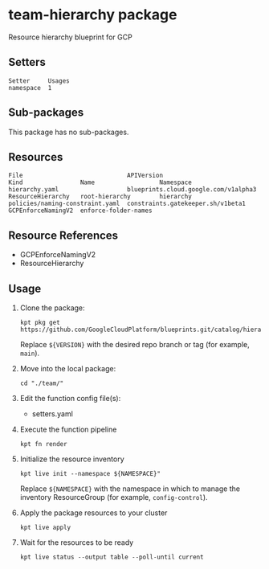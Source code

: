 # team-hierarchy package

Resource hierarchy blueprint for GCP

## Setters

```
Setter     Usages
namespace  1
```

## Sub-packages

This package has no sub-packages.

## Resources

```
File                             APIVersion                            Kind                Name                  Namespace
hierarchy.yaml                   blueprints.cloud.google.com/v1alpha3  ResourceHierarchy   root-hierarchy        hierarchy
policies/naming-constraint.yaml  constraints.gatekeeper.sh/v1beta1     GCPEnforceNamingV2  enforce-folder-names
```

## Resource References

- GCPEnforceNamingV2
- ResourceHierarchy

## Usage

1.  Clone the package:
    ```
    kpt pkg get https://github.com/GoogleCloudPlatform/blueprints.git/catalog/hierarchy/team@${VERSION}
    ```
    Replace `${VERSION}` with the desired repo branch or tag
    (for example, `main`).

1.  Move into the local package:
    ```
    cd "./team/"
    ```

1.  Edit the function config file(s):
    - setters.yaml

1.  Execute the function pipeline
    ```
    kpt fn render
    ```

1.  Initialize the resource inventory
    ```
    kpt live init --namespace ${NAMESPACE}"
    ```
    Replace `${NAMESPACE}` with the namespace in which to manage
    the inventory ResourceGroup (for example, `config-control`).

1.  Apply the package resources to your cluster
    ```
    kpt live apply
    ```

1.  Wait for the resources to be ready
    ```
    kpt live status --output table --poll-until current
    ```

